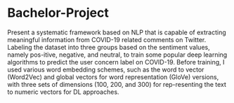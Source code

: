 # Bachelor-Project
Present a systematic framework based on NLP that is capable of extracting meaningful information from COVID-19 related comments on Twitter. Labeling the dataset into three groups based on the sentiment values, namely pos-itive, negative, and neutral, to train some popular deep learning algorithms to predict the user concern label on COVID-19. Before training, I used various word embedding schemes, such as the word to vector (Word2Vec) and global vectors for word representation (GloVe) versions, with three sets of dimensions (100, 200, and 300) for rep-resenting the text to numeric vectors for DL approaches. 
